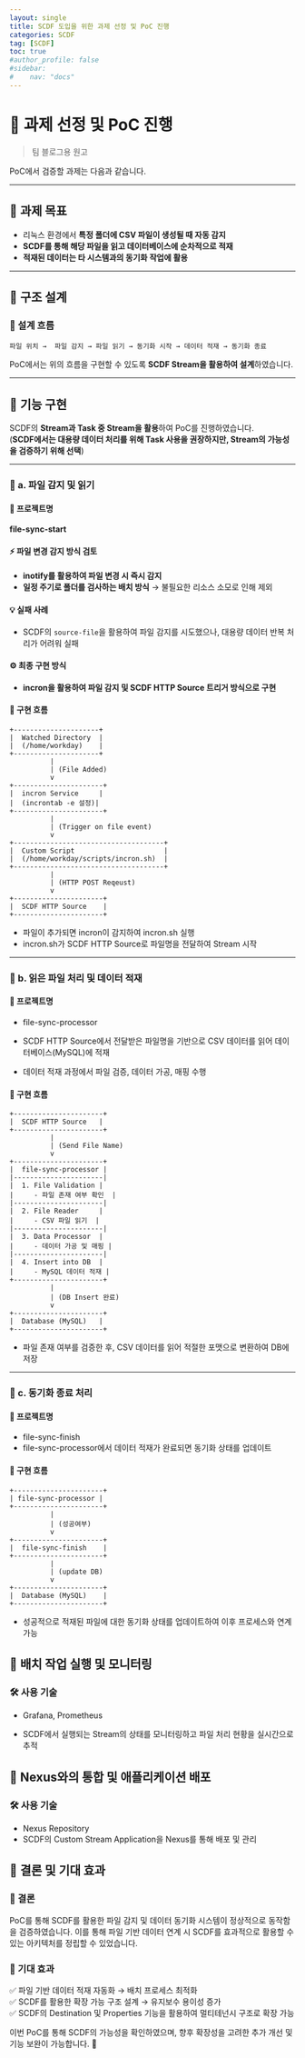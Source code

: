 ```yaml
---
layout: single
title: SCDF 도입을 위한 과제 선정 및 PoC 진행
categories: SCDF
tag: [SCDF]
toc: true
#author_profile: false
#sidebar:
#    nav: "docs"
---
```


# 📌 과제 선정 및 PoC 진행

> 팀 블로그용 원고

PoC에서 검증할 과제는 다음과 같습니다.

---

## 🔹 과제 목표

- 리눅스 환경에서 **특정 폴더에 CSV 파일이 생성될 때 자동 감지**
- **SCDF를 통해 해당 파일을 읽고 데이터베이스에 순차적으로 적재**
- **적재된 데이터는 타 시스템과의 동기화 작업에 활용**

---

## 📌 구조 설계

### 🔀 설계 흐름
```
파일 위치 →  파일 감지 → 파일 읽기 → 동기화 시작 → 데이터 적재 → 동기화 종료
```
PoC에서는 위의 흐름을 구현할 수 있도록 **SCDF Stream을 활용하여 설계**하였습니다.

---

## 📌 기능 구현

SCDF의 **Stream과 Task 중 Stream을 활용**하여 PoC를 진행하였습니다.  
(**SCDF에서는 대용량 데이터 처리를 위해 Task 사용을 권장하지만, Stream의 가능성을 검증하기 위해 선택**)

---

### 🔹 a. 파일 감지 및 읽기

#### 📝 프로젝트명
**file-sync-start**

#### ⚡ 파일 변경 감지 방식 검토
- **inotify를 활용하여 파일 변경 시 즉시 감지**
- **일정 주기로 폴더를 검사하는 배치 방식** → 불필요한 리소스 소모로 인해 제외

#### 💡 실패 사례
- SCDF의 `source-file`을 활용하여 파일 감지를 시도했으나, 대용량 데이터 반복 처리가 어려워 실패

#### ⚙️ 최종 구현 방식
- **incron을 활용하여 파일 감지 및 SCDF HTTP Source 트리거 방식으로 구현**

#### 🔀 구현 흐름
```
+---------------------+
|  Watched Directory  |
|  (/home/workday)    |
+---------------------+
          |
          | (File Added)
          v
+----------------------+
|  incron Service     |
|  (incrontab -e 설정)|
+----------------------+
          |
          | (Trigger on file event)
          v
+-------------------------------------+
|  Custom Script                      |
|  (/home/workday/scripts/incron.sh)  |
+-------------------------------------+
          |
          | (HTTP POST Reqeust)
          v
+----------------------+
|  SCDF HTTP Source    |
+----------------------+
```
- 파일이 추가되면 incron이 감지하여 incron.sh 실행
- incron.sh가 SCDF HTTP Source로 파일명을 전달하여 Stream 시작

--- 

### 🔹 b. 읽은 파일 처리 및 데이터 적재

#### 📝 프로젝트명
- file-sync-processor

- SCDF HTTP Source에서 전달받은 파일명을 기반으로 CSV 데이터를 읽어 데이터베이스(MySQL)에 적재

- 데이터 적재 과정에서 파일 검증, 데이터 가공, 매핑 수행

#### 🔀 구현 흐름
```
+----------------------+
|  SCDF HTTP Source   |
+----------------------+
          |
          | (Send File Name)
          v
+----------------------+
|  file-sync-processor |
|----------------------|
|  1. File Validation |
|     - 파일 존재 여부 확인  |
|----------------------|
|  2. File Reader     |
|     - CSV 파일 읽기  |
|----------------------|
|  3. Data Processor  |
|     - 데이터 가공 및 매핑 |
|----------------------|
|  4. Insert into DB  |
|     - MySQL 데이터 적재 |
+----------------------+
          |
          | (DB Insert 완료)
          v
+----------------------+
|  Database (MySQL)   |
+----------------------+
```
- 파일 존재 여부를 검증한 후, CSV 데이터를 읽어 적절한 포맷으로 변환하여 DB에 저장

--- 

### 🔹 c. 동기화 종료 처리
#### 📝 프로젝트명
- file-sync-finish
- file-sync-processor에서 데이터 적재가 완료되면 동기화 상태를 업데이트
#### 🔀 구현 흐름
```
+----------------------+
| file-sync-processor |
+----------------------+
          |
          | (성공여부)
          v
+----------------------+
|  file-sync-finish    |
+----------------------+
          |
          | (update DB)
          v
+----------------------+
|  Database (MySQL)    |
+----------------------+
```
- 성공적으로 적재된 파일에 대한 동기화 상태를 업데이트하여 이후 프로세스와 연계 가능

## 📌 배치 작업 실행 및 모니터링

### 🛠 사용 기술

- Grafana, Prometheus

- SCDF에서 실행되는 Stream의 상태를 모니터링하고 파일 처리 현황을 실시간으로 추적

## 📌 Nexus와의 통합 및 애플리케이션 배포

### 🛠 사용 기술
- Nexus Repository
- SCDF의 Custom Stream Application을 Nexus를 통해 배포 및 관리

## 📌 결론 및 기대 효과

### 🔹 결론
PoC를 통해 SCDF를 활용한 파일 감지 및 데이터 동기화 시스템이 정상적으로 동작함을 검증하였습니다.
이를 통해 파일 기반 데이터 연계 시 SCDF를 효과적으로 활용할 수 있는 아키텍처를 정립할 수 있었습니다.

### 🔹 기대 효과

✅ 파일 기반 데이터 적재 자동화 → 배치 프로세스 최적화  
✅ SCDF를 활용한 확장 가능 구조 설계 → 유지보수 용이성 증가  
✅ SCDF의 Destination 및 Properties 기능을 활용하여 멀티테넌시 구조로 확장 가능

이번 PoC를 통해 SCDF의 가능성을 확인하였으며, 향후 확장성을 고려한 추가 개선 및 기능 보완이 가능합니다. 🚀